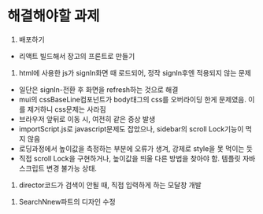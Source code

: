 # 해결해야할 과제

1. 배포하기

- 리액트 빌드해서 장고의 프론트로 만들기

<!-- 1. authorization 기능 만들기

- `input[type=text]:focus`로 붉은 border뺀 것 적용 고려 -->

1. html에 사용한 js가 signIn화면 때 로드되어, 정작 signIn후엔 적용되지 않는 문제

- 일단은 signIn-전환 후 화면을 refresh하는 것으로 해결
- mui의 cssBaseLine컴포넌트가 body태그의 css를 오버라이딩 한게 문제였음. 이를 제거하니 css문제는 사라짐
- 브라우저 앞뒤로 이동 시, 여전히 같은 증상 발생
- importScript.js로 javascript문제도 잡았으나, sidebar의 scroll Lock기능이 먹지 않음
- 로딩과정에서 높이값을 측정하는 부분에 오류가 생겨, 강제로 style을 못 먹이는 듯
- 직접 scroll Lock을 구현하거나, 높이값을 띄울 다른 방법을 찾아야 함. 템플릿 자바스크립트 변경 불가능 상태.

<!-- 1. get it touch 문구 수정 -->

<!-- 1. list의 loading 글자를 이미지 나오게 수정 -->

1. director코드가 검색이 안될 때, 직접 입력하게 하는 모달창 개발

<!-- 1. sign in시 배경 그림이 흐려졌다 나타나는 효과 적용

- sign in 상단에 myshaman logo 삽입. 무료 로고 서칭 필요 -->

1. SearchNnew파트의 디자인 수정

<!-- 1. 한글폰트 수정 -->

<!-- 1. scrollup기능이 화면이 작아지면 먹지않는 문제 보완 -> react-scroll-up-button삭제. floating Text로 보완 -->

<!-- 1. Artvee서버가 복구되지 않으면, DirectorList의 그림 받아오는 과정 수정 필요

- 외부서버에 의존하는 방식은 서비스를 불안정하게 만듦
- 궁극적으로 파일을 선택해야 하는 문제 존재
- 보안상 input태그로 선택 시 특정폴더 선택불가능. 파일을 받아와 저장한다 해도 사용자가 어디있는지 알 수 없음.
- 보다 근본적으로 앱의 기능상 이미지가 갖는 역할이 미미함. 데코레이션 역할 일 뿐, 아이템의 차별성을 나타내진 않음. 사족.
- 결론적으로, static img를 활용하는 것이 깔끔 -->
